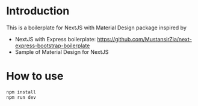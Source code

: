 # Introduction

This is a boilerplate for NextJS with Material Design package inspired by

* NextJS with Express boilerplate: https://github.com/MustansirZia/next-express-bootstrap-boilerplate
* Sample of Material Design for NextJS

# How to use

```
npm install
npm run dev
```